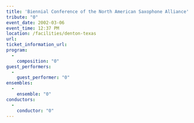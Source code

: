 ```yaml
---
title: 'Biennial Conference of the North American Saxophone Alliance'
tribute: "0"
event_date: 2002-03-06
event_time: 12:37 PM
location: /facilities/denton-texas
url: 
ticket_information_url: 
program: 
  -
    composition: "0"
guest_performers: 
  -
    guest_performer: "0"
ensembles: 
  -
    ensemble: "0"
conductors: 
  -
    conductor: "0"
---
```

